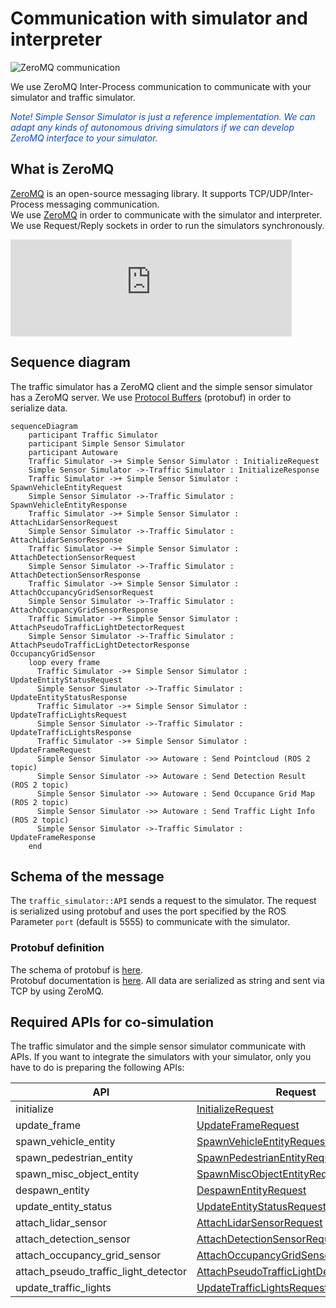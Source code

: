 # Communication with simulator and interpreter

![ZeroMQ communication](../image/inter_process_communication.png "ZeroMQ inter-process communication")

We use ZeroMQ Inter-Process communication to communicate with your simulator and traffic simulator.

<font color="#065479E">_Note! Simple Sensor Simulator is just a reference implementation. We can adapt any kinds of autonomous driving simulators if we can develop ZeroMQ interface to your simulator._</font>

## What is ZeroMQ

[ZeroMQ](https://zeromq.org/) is an open-source messaging library. It supports TCP/UDP/Inter-Process messaging communication.  
We use [ZeroMQ](https://zeromq.org/) in order to communicate with the simulator and interpreter.
We use Request/Reply sockets in order to run the simulators synchronously.

<iframe 
  class="hatenablogcard" 
  style="width:100%;height:155px;max-width:450px;" 
  title="embree" 
  src="https://hatenablog-parts.com/embed?url=https://zeromq.org/" 
  width="300" height="150" frameborder="0" scrolling="no">
</iframe>

## Sequence diagram

The traffic simulator has a ZeroMQ client and the simple sensor simulator has a ZeroMQ server.
We use [Protocol Buffers](https://developers.google.com/protocol-buffers) (protobuf) in order to serialize data.

```mermaid
sequenceDiagram
    participant Traffic Simulator
    participant Simple Sensor Simulator
    participant Autoware
    Traffic Simulator ->+ Simple Sensor Simulator : InitializeRequest
    Simple Sensor Simulator ->-Traffic Simulator : InitializeResponse
    Traffic Simulator ->+ Simple Sensor Simulator : SpawnVehicleEntityRequest
    Simple Sensor Simulator ->-Traffic Simulator : SpawnVehicleEntityResponse
    Traffic Simulator ->+ Simple Sensor Simulator : AttachLidarSensorRequest
    Simple Sensor Simulator ->-Traffic Simulator : AttachLidarSensorResponse
    Traffic Simulator ->+ Simple Sensor Simulator : AttachDetectionSensorRequest
    Simple Sensor Simulator ->-Traffic Simulator : AttachDetectionSensorResponse
    Traffic Simulator ->+ Simple Sensor Simulator : AttachOccupancyGridSensorRequest
    Simple Sensor Simulator ->-Traffic Simulator : AttachOccupancyGridSensorResponse
    Traffic Simulator ->+ Simple Sensor Simulator : AttachPseudoTrafficLightDetectorRequest
    Simple Sensor Simulator ->-Traffic Simulator : AttachPseudoTrafficLightDetectorResponse
OccupancyGridSensor
    loop every frame
      Traffic Simulator ->+ Simple Sensor Simulator : UpdateEntityStatusRequest
      Simple Sensor Simulator ->-Traffic Simulator : UpdateEntityStatusResponse
      Traffic Simulator ->+ Simple Sensor Simulator : UpdateTrafficLightsRequest
      Simple Sensor Simulator ->-Traffic Simulator : UpdateTrafficLightsResponse
      Traffic Simulator ->+ Simple Sensor Simulator : UpdateFrameRequest
      Simple Sensor Simulator ->> Autoware : Send Pointcloud (ROS 2 topic)
      Simple Sensor Simulator ->> Autoware : Send Detection Result (ROS 2 topic)
      Simple Sensor Simulator ->> Autoware : Send Occupance Grid Map (ROS 2 topic)
      Simple Sensor Simulator ->> Autoware : Send Traffic Light Info (ROS 2 topic)
      Simple Sensor Simulator ->-Traffic Simulator : UpdateFrameResponse
    end
```

## Schema of the message

The `traffic_simulator::API` sends a request to the simulator. The request is serialized using protobuf and uses the port specified by the ROS Parameter `port` (default is 5555) to communicate with the simulator.

### Protobuf definition

The schema of protobuf is [here](https://github.com/tier4/scenario_simulator_v2/blob/master/simulation/simulation_interface/proto/simulation_api_schema.proto).  
Protobuf documentation is [here](https://tier4.github.io/scenario_simulator_v2-docs/proto_doc/protobuf). All data are serialized as string and sent via TCP by using ZeroMQ.

## Required APIs for co-simulation

The traffic simulator and the simple sensor simulator communicate with APIs. If you want to integrate the simulators with your simulator, only you have to do is preparing the following APIs:

| API                                 | Request                                                                                                                                                   | Response                                                                                                                                                    |
|-------------------------------------|-----------------------------------------------------------------------------------------------------------------------------------------------------------|-------------------------------------------------------------------------------------------------------------------------------------------------------------|
| initialize                          | [InitializeRequest](https://tier4.github.io/scenario_simulator_v2-docs/proto_doc/protobuf/#initializerequest)                                             | [InitializeResponse](https://tier4.github.io/scenario_simulator_v2-docs/proto_doc/protobuf/#initializeresponse)                                             |
| update_frame                        | [UpdateFrameRequest](https://tier4.github.io/scenario_simulator_v2-docs/proto_doc/protobuf/#updateframerequest)                                           | [UpdateFrameResponse](https://tier4.github.io/scenario_simulator_v2-docs/proto_doc/protobuf/#updateframeresponse)                                           |
| spawn_vehicle_entity                | [SpawnVehicleEntityRequest](https://tier4.github.io/scenario_simulator_v2-docs/proto_doc/protobuf/#spawnvehicleentityrequest)                             | [SpawnVehicleEntityResponse](https://tier4.github.io/scenario_simulator_v2-docs/proto_doc/protobuf/#spawnvehicleentityresponse)                             |
| spawn_pedestrian_entity             | [SpawnPedestrianEntityRequest](https://tier4.github.io/scenario_simulator_v2-docs/proto_doc/protobuf/#spawnpedestrianentityrequest)                       | [SpawnPedestrianEntityResponse](https://tier4.github.io/scenario_simulator_v2-docs/proto_doc/protobuf/#spawnpedestrianentityresponse)                       |
| spawn_misc_object_entity            | [SpawnMiscObjectEntityRequest](https://tier4.github.io/scenario_simulator_v2-docs/proto_doc/protobuf/#spawnmiscobjectentityrequest)                       | [SpawnMiscObjectEntityResponse](https://tier4.github.io/scenario_simulator_v2-docs/proto_doc/protobuf/#spawnmiscobjectentityresponse)                       |
| despawn_entity                      | [DespawnEntityRequest](https://tier4.github.io/scenario_simulator_v2-docs/proto_doc/protobuf/#despawnentityrequest)                                       | [DespawnEntityResponse](https://tier4.github.io/scenario_simulator_v2-docs/proto_doc/protobuf/#despawnentityresponse)                                       |
| update_entity_status                | [UpdateEntityStatusRequest](https://tier4.github.io/scenario_simulator_v2-docs/proto_doc/protobuf/#updateentitystatusrequest)                             | [UpdateEntityStatusResponse](https://tier4.github.io/scenario_simulator_v2-docs/proto_doc/protobuf/#updateentitystatusresponse)                             |
| attach_lidar_sensor                 | [AttachLidarSensorRequest](https://tier4.github.io/scenario_simulator_v2-docs/proto_doc/protobuf/#attachlidarsensorrequest)                               | [AttachLidarSensorResponse](https://tier4.github.io/scenario_simulator_v2-docs/proto_doc/protobuf/#attachlidarsensorresponse)                               |
| attach_detection_sensor             | [AttachDetectionSensorRequest](https://tier4.github.io/scenario_simulator_v2-docs/proto_doc/protobuf/#attachdetectionsensorrequest)                       | [AttachDetectionSensorResponse](https://tier4.github.io/scenario_simulator_v2-docs/proto_doc/protobuf/#attachdetectionsensorresponse)                       |
| attach_occupancy_grid_sensor        | [AttachOccupancyGridSensorRequest](https://tier4.github.io/scenario_simulator_v2-docs/proto_doc/protobuf/#attachoccupancygridsensorrequest)               | [AttachOccupancyGridSensorResponse](https://tier4.github.io/scenario_simulator_v2-docs/proto_doc/protobuf/#attachoccupancygridsensorresponse)               |
| attach_pseudo_traffic_light_detector | [AttachPseudoTrafficLightDetectorRequest](https://tier4.github.io/scenario_simulator_v2-docs/proto_doc/protobuf/#attachpseudotrafficlightdetectorrequest) | [AttachPseudoTrafficLightDetectorResponse](https://tier4.github.io/scenario_simulator_v2-docs/proto_doc/protobuf/#attachpseudotrafficlightdetectorresponse) |
| update_traffic_lights               | [UpdateTrafficLightsRequest](https://tier4.github.io/scenario_simulator_v2-docs/proto_doc/protobuf/#updatetrafficlightsrequest)                           | [UpdateTrafficLightsResponse](https://tier4.github.io/scenario_simulator_v2-docs/proto_doc/protobuf/#updatetrafficlightsresponse)                           |
